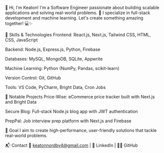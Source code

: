 👋 Hi, I'm Keaton!
I'm a Software Engineer passionate about building scalable applications and solving real-world problems. 🚀 I specialize in full-stack development and machine learning. Let's create something amazing together! 💻✨

🔧 Skills & Technologies
Frontend: React.js, Next.js, Tailwind CSS, HTML, CSS, JavaScript

Backend: Node.js, Express.js, Python, Firebase

Databases: MySQL, MongoDB, SQLite, Appwrite

Machine Learning: Python (NumPy, Pandas, scikit-learn)

Version Control: Git, GitHub

Tools: VS Code, PyCharm, Bright Data, Cron Jobs

🚀 Notable Projects
Price-Wise: eCommerce price tracker built with Next.js and Bright Data

Secure Blog: Full-stack Node.js blog app with JWT authentication

PrepPal: Job interview prep platform with Next.js and Firebase

🎯 Goal
I aim to create high-performance, user-friendly solutions that tackle real-world problems.

📬 Contact
📧 keatonnordby4@gmail.com | 🔗 LinkedIn | 👨‍💻 GitHub
